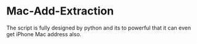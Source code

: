 # Mac-Add-Extraction
The script is fully designed by python and its to powerful that it can even get iPhone Mac address also. 
